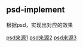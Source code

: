 ## psd-implement

根据psd，实现出对应的效果

[psd来源1](http://www.freepik.com/free-psd)
[psd来源2](http://freepsdfiles.net/)
[psd来源3](http://www.os-templates.com/free-psd-templates)